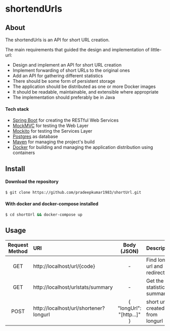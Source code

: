 # shortendUrls
> 

## About

The shortendUrls is an API for short URL creation.  

The main requirements that guided the design and implementation of little-url:
*	Design and implement an API for short URL creation
*	Implement forwarding of short URLs to the original ones
*	Add an API for gathering different statistics
*	There should be some form of persistent storage
*	The application should be distributed as one or more Docker images
*	It should be readable, maintainable, and extensible where appropriate
*	The implementation should preferably be in Java

#### Tech stack
* [Spring Boot](http://spring.io/projects/spring-boot) for creating the RESTful Web Services
* [MockMVC](https://spring.io/guides/gs/testing-web/) for testing the Web Layer
* [Mockito](https://site.mockito.org/) for testing the Services Layer
* [Postgres](https://www.postgresql.org/) as database
* [Maven](https://maven.apache.org/) for managing the project's build
* [Docker](https://www.docker.com/) for building and managing the application distribution using containers 

## Install
#### Download the repository
```sh
$ git clone https://github.com/pradeepkumar1983/shortUrl.git
```
#### With docker and docker-compose installed
```sh
$ cd shortUrl && docker-compose up
```
## Usage

Request Method | URI | Body (JSON) | Description |  
:---: | :--- | :---: | :--- |
GET | http://localhost/url/{code} | - | Find long url and redirect | 
GET | http://localhost/urlstats/summary | - | Get the statistics summary |
POST | http://localhost/url/shortener?longurl | { "longUrl": "[http...]" } | short url created from longurl | 
